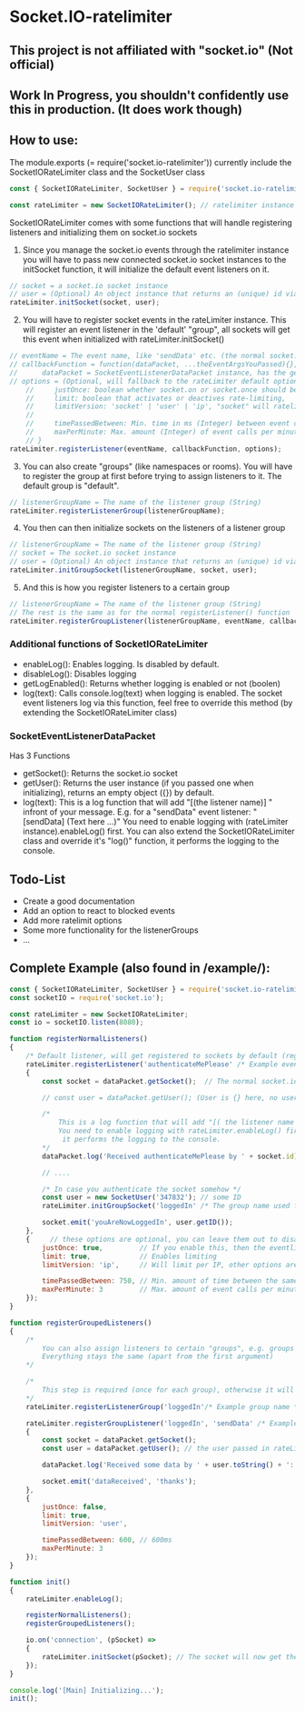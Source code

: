 # Socket.IO-ratelimiter

## This project is not affiliated with "socket.io" (Not official)
## Work In Progress, you shouldn't confidently use this in production. (It does work though)

## How to use:
The module.exports (= require('socket.io-ratelimiter')) currently include the SocketIORateLimiter class and the SocketUser class
```javascript
const { SocketIORateLimiter, SocketUser } = require('socket.io-ratelimiter'); // The current components

const rateLimiter = new SocketIORateLimiter(); // ratelimiter instance with no default options
```
SocketIORateLimiter comes with some functions that will handle registering listeners and initializing them on socket.io sockets
1. Since you manage the socket.io events through the ratelimiter instance you will have to pass new connected socket.io socket instances to the initSocket function, it will initialize the default event listeners on it.
```javascript
// socket = a socket.io socket instance
// user = (Optional) An object instance that returns an (unique) id via the getID() function. This will get passed to the SocketEventListenerDataPacket instance, accessable with the getUser() function. You can use the SocketUser class here.
rateLimiter.initSocket(socket, user);
```
2. You will have to register socket events in the rateLimiter instance.
This will register an event listener in the 'default' "group", all sockets will get this event when initialized with rateLimiter.initSocket()
```javascript
// eventName = The event name, like 'sendData' etc. (the normal socket.io event name)
// callbackFunction = function(dataPacket, ...theEventArgsYouPassed){}, the function that will get called when the event gets emitted
//      dataPacket = SocketEventListenerDataPacket instance, has the getSocket(), getUser(), and log() functions. getUser will return the user when the listener got initialized with one
// options = (Optional, will fallback to the rateLimiter default options passed in the constructor, the built-in default options disable ratelimiting) {   
    //     justOnce: boolean whether socket.on or socket.once should be used (true will result in only calling the listener the first time the event gets emitted on this socket),  
    //     limit: boolean that activates or deactives rate-limiting,
    //     limitVersion: 'socket' | 'user' | 'ip', "socket" will ratelimit per socket, "user" will ratelimit per (some passed user).getID(), "ip" will ratelimit per IP
    // 
    //     timePassedBetween: Min. time in ms (Integer) between event calls. Will block any faster calls,
    //     maxPerMinute: Max. amount (Integer) of event calls per minute (per "limitVersion", not globally)
    // }
rateLimiter.registerListener(eventName, callbackFunction, options);
```
3. You can also create "groups" (like namespaces or rooms). You will have to register the group at first before trying to assign listeners to it. The default group is "default".
```javascript
// listenerGroupName = The name of the listener group (String)
rateLimiter.registerListenerGroup(listenerGroupName);
```
4. You then can then initialize sockets on the listeners of a listener group
```javascript
// listenerGroupName = The name of the listener group (String)
// socket = The socket.io socket instance
// user = (Optional) An object instance that returns an (unique) id via the getID() function. This will get passed to the SocketEventListenerDataPacket instance, accessable with the getUser() function. You can use the SocketUser class here.
rateLimiter.initGroupSocket(listenerGroupName, socket, user);
```
5. And this is how you register listeners to a certain group
```javascript
// listenerGroupName = The name of the listener group (String)
// The rest is the same as for the normal registerListener() function
rateLimiter.registerGroupListener(listenerGroupName, eventName, callbackFunction, options);
```

### Additional functions of SocketIORateLimiter
- enableLog():
Enables logging. Is disabled by default.
- disableLog():
Disables logging
- getLogEnabled():
Returns whether logging is enabled or not (boolen)
- log(text):
Calls console.log(text) when logging is enabled. The socket event listeners log via this function, feel free to override this method (by extending the SocketIORateLimiter class)

### SocketEventListenerDataPacket
Has 3 Functions
- getSocket():
Returns the socket.io socket
- getUser():
Returns the user instance (if you passed one when initializing), returns an empty object ({}) by default.
- log(text):
This is a log function that will add "[(the listener name)] " infront of your message. E.g. for a "sendData" event listener: "\[sendData\] (Text here ...)" 
You need to enable logging with (rateLimiter instance).enableLog() first. You can also extend the SocketIORateLimiter class and override it's "log()" function, it performs the logging to the console.

## Todo-List
- Create a good documentation
- Add an option to react to blocked events
- Add more ratelimit options
- Some more functionality for the listenerGroups
- ...

## Complete Example (also found in /example/):

```javascript
const { SocketIORateLimiter, SocketUser } = require('socket.io-ratelimiter');
const socketIO = require('socket.io');

const rateLimiter = new SocketIORateLimiter;
const io = socketIO.listen(8080);

function registerNormalListeners()
{
    /* Default listener, will get registered to sockets by default (registerListener) */
    rateLimiter.registerListener('authenticateMePlease' /* Example event name */, (dataPacket /*, ... Your normal args you passed in the event emit will follow here */) =>
    {
        const socket = dataPacket.getSocket();  // The normal socket.io socket 

        // const user = dataPacket.getUser(); (User is {} here, no user was passed to the initSocket function);

        /* 
            This is a log function that will add "[( the listener name )] " infront of your message.
            You need to enable logging with rateLimiter.enableLog() first. You can also extend the SocketIORateLimiter class and override it's "log()" function, 
             it performs the logging to the console.
        */
        dataPacket.log('Received authenticateMePlease by ' + socket.id);

        // .... 

        /* In case you authenticate the socket somehow */
        const user = new SocketUser('347832'); // some ID
        rateLimiter.initGroupSocket('loggedIn' /* The group name used for the authenticated sockets (for example) */, socket, user);  // You can use any object that returns an (unique) id via the getID() function. (For "user")

        socket.emit('youAreNowLoggedIn', user.getID());
    },
    {     // these options are optional, you can leave them out to disable the ratelimiting
        justOnce: true,         // If you enable this, then the eventlistener will get assigned to the socket via the "once" function. Is false by default, you can leave this out
        limit: true,            // Enables limiting
        limitVersion: 'ip',     // Will limit per IP, other options are: 'socket' (will limit per socket) and 'user' (will limit per "(some passed user).getID()")

        timePassedBetween: 750, // Min. amount of time between the same event (in ms)
        maxPerMinute: 3         // Max. amount of event calls per minute (per "limitVersion")
    });
}

function registerGroupedListeners()
{
    /* 
        You can also assign listeners to certain "groups", e.g. groups that manage all sockets with extended access rights like authenticated users etc..
        Everything stays the same (apart from the first argument)
    */

    /*
        This step is required (once for each group), otherwise it will throw an error stating that the listenerGroupName you passed is invalid. 
    */
    rateLimiter.registerListenerGroup('loggedIn'/* Example group name */);

    rateLimiter.registerGroupListener('loggedIn', 'sendData' /* Example event name */, (dataPacket, pDataOne, pDataTwo) => 
    { 
        const socket = dataPacket.getSocket();
        const user = dataPacket.getUser(); // the user passed in rateLimiter.initGroupSocket('loggedIn');

        dataPacket.log('Received some data by ' + user.toString() + ': ' + pDataOne + ' and: ' + pDataTwo);  // toString(): The default SocketUser returns '#' + (it's id) 

        socket.emit('dataReceived', 'thanks');
    },
    {
        justOnce: false,
        limit: true,
        limitVersion: 'user',

        timePassedBetween: 600, // 600ms
        maxPerMinute: 3
    });
}

function init()
{
    rateLimiter.enableLog();

    registerNormalListeners();
    registerGroupedListeners();

    io.on('connection', (pSocket) =>
    {
        rateLimiter.initSocket(pSocket); // The socket will now get the events previously registered in the SocketIORateLimiter
    });
}

console.log('[Main] Initializing...');
init();
```